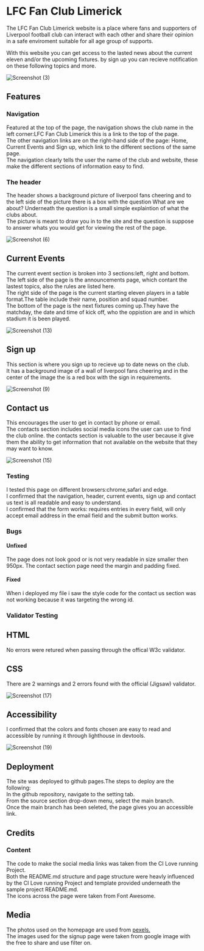 # LFC Fan Club Limerick

The LFC Fan Club Limerick website is a place where fans and supporters of Liverpool football club can interact with each other and share their opinion in a safe enviroment suitable for all age group of supports.

With this website you can get access to the lasted news about the current eleven and/or the upcoming fixtures. by sign up you can recieve notification on these following topics and more.

![Screenshot (3)](https://user-images.githubusercontent.com/87779486/131541960-4c64ca80-f34f-47af-b602-20862dfa35cb.png)

## Features
### Navigation
Featured at the top of the page, the navigation shows the club name in the left corner:LFC Fan Club Limerick this is a link to the top of the page.  
The other navigation links are on the right-hand side of the page: Home, Current Events and Sign up, which link to the different sections of the same page.  
The navigation clearly tells the user the name of the club and website, these make the different sections of information easy to find.  

### The header
The header shows a background picture of liverpool fans cheering and to the left side of the picture there is a box with the question What are we about? Underneath the question is a small simple explaintion of what the clubs about.  
The picture is meant to draw you in to the site and the question is suppose to answer whats you would get for viewing the rest of the page.  

![Screenshot (6)](https://user-images.githubusercontent.com/87779486/131543845-bf343486-619a-4f72-98cf-6b2b3ef10950.png)

## Current Events  
The current event section is broken into 3 sections:left, right and bottom.  
The left side of the page is the announcements page, which contant the lastest topics, also the rules are listed here.  
The right side of the page is the current starting eleven players in a table format.The table include their name, position and squad number.  
The bottom of the page is the next fixtures coming up.They have the matchday, the date and time of kick off, who the oppistion are and in which stadium it is been played.
 
![Screenshot (13)](https://user-images.githubusercontent.com/87779486/131547529-3e92d3ba-c3b7-4ddd-afb0-774c3d4bd419.png)

## Sign up
This section is where you sign up to recieve up to date news on the club.  
It has a background image of a wall of liverpool fans cheering and in the center of the image the is a red box with the sign in requirements.

![Screenshot (9)](https://user-images.githubusercontent.com/87779486/131546805-d34119e8-d4e1-43dc-9dd3-3d4a258bcf6c.png)

## Contact us 
This encourages the user to get in contact by phone or email.  
The contacts section includes social media icons the user can use to find the club online.
the contacts section is valuable to the user because it give them the ability to get information that not available on the website that they may want to know.

![Screenshot (15)](https://user-images.githubusercontent.com/87779486/131556639-b84fa2d2-a7de-451a-8925-f1951355d43c.png)

### Testing
I tested this page on different browsers:chrome,safari and edge.  
I confirmed that the navigation, header, current events, sign up and contact us text is all readable and easy to understand.  
I confirmed that the form works: requires entries in every field, will only accept email address in the email field and the submit button works.

### Bugs
#### Unfixed
The page does not look good or is not very readable in size smaller then 950px. 
The contact section page need the margin and padding fixed. 

#### Fixed 
When i deployed my file i saw the style code for the contact us section was not working because it was targeting the wrong id.  

### Validator Testing 

## HTML  
No errors were retured when passing through the offical W3c validator.  

## CSS  
There are 2 warnings and 2 errors found with the official (Jigsaw) validator.

![Screenshot (17)](https://user-images.githubusercontent.com/87779486/131556753-9e4a25bd-70a6-42c1-933f-a9f324785e01.png)

## Accessibility 
I confirmed that the colors and fonts chosen are easy to read and accessible by running it through lighthouse in devtools.

![Screenshot (19)](https://user-images.githubusercontent.com/87779486/131557100-b4117e9f-5ef9-4206-8671-d0d315997519.png)

## Deployment  
The site was deployed to github pages.The steps to deploy are the following:  
In the github repository, navigate to the setting tab.  
From the source section drop-down menu, select the main branch.  
Once the main branch has been seleted, the page gives you an accessible link.  

## Credits
### Content
The code to make the social media links was taken from the CI Love running Project.  
Both the README.md structure and page structure were heavly influenced by the CI Love running Project and template provided underneath the sample project README.md.  
The icons across the page were taken from Font Awesome.  

## Media
The photos used on the homepage are used from [pexels.](https://www.pexels.com/)  
The images used for the signup page were taken from google image with the free to share and use filter on.



